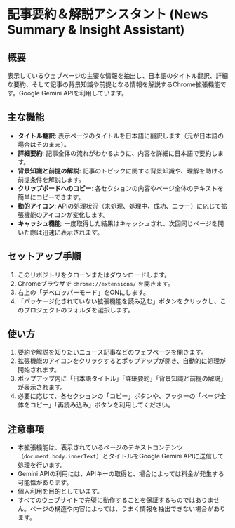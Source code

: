 # 記事要約＆解説アシスタント (News Summary & Insight Assistant)

## 概要
表示しているウェブページの主要な情報を抽出し、日本語のタイトル翻訳、詳細な要約、そして記事の背景知識や前提となる情報を解説するChrome拡張機能です。Google Gemini APIを利用しています。

## 主な機能
- **タイトル翻訳**: 表示ページのタイトルを日本語に翻訳します（元が日本語の場合はそのまま）。
- **詳細要約**: 記事全体の流れがわかるように、内容を詳細に日本語で要約します。
- **背景知識と前提の解説**: 記事のトピックに関する背景知識や、理解を助ける前提条件を解説します。
- **クリップボードへのコピー**: 各セクションの内容やページ全体のテキストを簡単にコピーできます。
- **動的アイコン**: APIの処理状況（未処理、処理中、成功、エラー）に応じて拡張機能のアイコンが変化します。
- **キャッシュ機能**: 一度取得した結果はキャッシュされ、次回同じページを開いた際は迅速に表示されます。

## セットアップ手順
1. このリポジトリをクローンまたはダウンロードします。
2. Chromeブラウザで `chrome://extensions/` を開きます。
3. 右上の「デベロッパーモード」をONにします。
4. 「パッケージ化されていない拡張機能を読み込む」ボタンをクリックし、このプロジェクトのフォルダを選択します。

## 使い方
1. 要約や解説を知りたいニュース記事などのウェブページを開きます。
2. 拡張機能のアイコンをクリックするとポップアップが開き、自動的に処理が開始されます。
3. ポップアップ内に「日本語タイトル」「詳細要約」「背景知識と前提の解説」が表示されます。
4. 必要に応じて、各セクションの「コピー」ボタンや、フッターの「ページ全体をコピー」「再読み込み」ボタンを利用してください。

## 注意事項
- 本拡張機能は、表示されているページのテキストコンテンツ（`document.body.innerText`）とタイトルをGoogle Gemini APIに送信して処理を行います。
- Gemini APIの利用には、APIキーの取得と、場合によっては料金が発生する可能性があります。
- 個人利用を目的としています。
- すべてのウェブサイトで完璧に動作することを保証するものではありません。ページの構造や内容によっては、うまく情報を抽出できない場合があります。 